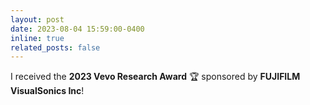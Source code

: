 ```yaml
---
layout: post
date: 2023-08-04 15:59:00-0400
inline: true
related_posts: false
---
```


I received the <b>2023 Vevo Research Award</b> :trophy: sponsored by <b>FUJIFILM VisualSonics Inc</b>!
